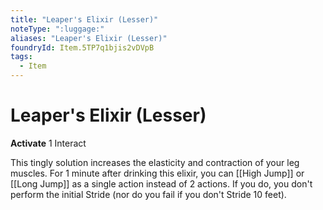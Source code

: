 ```yaml
---
title: "Leaper's Elixir (Lesser)"
noteType: ":luggage:"
aliases: "Leaper's Elixir (Lesser)"
foundryId: Item.5TP7q1bjis2vDVpB
tags:
  - Item
---
```


# Leaper's Elixir (Lesser)

**Activate** 1 Interact

This tingly solution increases the elasticity and contraction of your leg muscles. For 1 minute after drinking this elixir, you can [[High Jump]] or [[Long Jump]] as a single action instead of 2 actions. If you do, you don't perform the initial Stride (nor do you fail if you don't Stride 10 feet).

